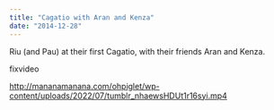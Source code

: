 ```yaml
---
title: "Cagatio with Aran and Kenza"
date: "2014-12-28"
---
```


Riu (and Pau) at their first Cagatio, with their friends Aran and Kenza.

fixvideo

http://mananamanana.com/ohpiglet/wp-content/uploads/2022/07/tumblr_nhaewsHDUt1r16syi.mp4
